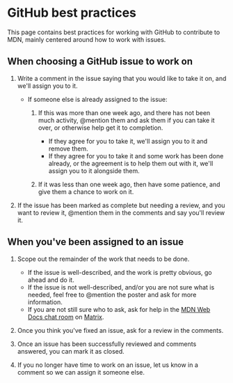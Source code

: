 # GitHub best practices

This page contains best practices for working with GitHub to contribute to MDN, mainly centered around how to work with issues.

## When choosing a GitHub issue to work on

1. Write a comment in the issue saying that you would like to take it on, and we'll assign you to it.

   - If someone else is already assigned to the issue:

     1. If this was more than one week ago, and there has not been much activity, @mention them and ask them if you can take it over, or otherwise help get it to completion.

        - If they agree for you to take it, we'll assign you to it and remove them.
        - If they agree for you to take it and some work has been done already, or the agreement is to help them out with it, we'll assign you to it alongside them.

     2. If it was less than one week ago, then have some patience, and give them a chance to work on it.

2. If the issue has been marked as complete but needing a review, and you want to review it, @mention them in the comments and say you'll review it.

## When you've been assigned to an issue

1. Scope out the remainder of the work that needs to be done.

   - If the issue is well-described, and the work is pretty obvious, go ahead and do it.
   - If the issue is not well-described, and/or you are not sure what is needed, feel free to @mention the poster and ask for more information.
   - If you are not still sure who to ask, ask for help in the [MDN Web Docs chat room](https://chat.mozilla.org/#/room/#mdn:mozilla.org) on [Matrix](https://wiki.mozilla.org/Matrix).

2. Once you think you've fixed an issue, ask for a review in the comments.
3. Once an issue has been successfully reviewed and comments answered, you can mark it as closed.
4. If you no longer have time to work on an issue, let us know in a comment so we can assign it someone else.
